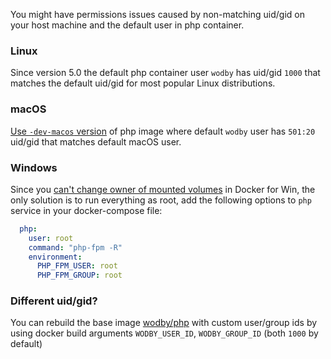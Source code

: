 You might have permissions issues caused by non-matching uid/gid on your host machine and the default user in php container.

### Linux

Since version 5.0 the default php container user `wodby` has uid/gid `1000` that matches the default uid/gid for most popular Linux distributions.  

### macOS

[Use `-dev-macos` version](#macos-permissions-issues) of php image where default `wodby` user has `501:20` uid/gid that matches default macOS user.

### Windows

Since you [can't change owner of mounted volumes](https://github.com/docker/for-win/issues/39) in Docker for Win, the only solution is to run everything as root, add the following options to `php` service in your docker-compose file:

```yml
  php:
    user: root
    command: "php-fpm -R"
    environment:
      PHP_FPM_USER: root
      PHP_FPM_GROUP: root
```

### Different uid/gid?

You can rebuild the base image [wodby/php](https://github.com/wodby/php) with custom user/group ids by using docker build arguments `WODBY_USER_ID`, `WODBY_GROUP_ID` (both `1000` by default)
